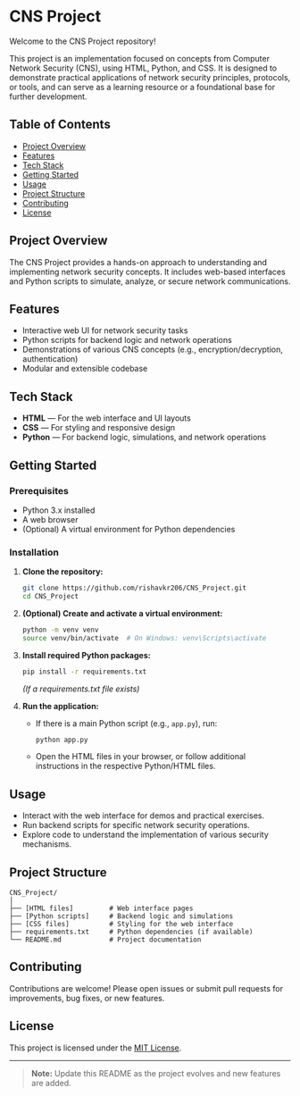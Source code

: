 # CNS Project

Welcome to the CNS Project repository!

This project is an implementation focused on concepts from Computer Network Security (CNS), using HTML, Python, and CSS. It is designed to demonstrate practical applications of network security principles, protocols, or tools, and can serve as a learning resource or a foundational base for further development.

## Table of Contents

- [Project Overview](#project-overview)
- [Features](#features)
- [Tech Stack](#tech-stack)
- [Getting Started](#getting-started)
- [Usage](#usage)
- [Project Structure](#project-structure)
- [Contributing](#contributing)
- [License](#license)

## Project Overview

The CNS Project provides a hands-on approach to understanding and implementing network security concepts. It includes web-based interfaces and Python scripts to simulate, analyze, or secure network communications.

## Features

- Interactive web UI for network security tasks
- Python scripts for backend logic and network operations
- Demonstrations of various CNS concepts (e.g., encryption/decryption, authentication)
- Modular and extensible codebase

## Tech Stack

- **HTML** — For the web interface and UI layouts
- **CSS** — For styling and responsive design
- **Python** — For backend logic, simulations, and network operations

## Getting Started

### Prerequisites

- Python 3.x installed
- A web browser
- (Optional) A virtual environment for Python dependencies

### Installation

1. **Clone the repository:**
   ```bash
   git clone https://github.com/rishavkr206/CNS_Project.git
   cd CNS_Project
   ```

2. **(Optional) Create and activate a virtual environment:**
   ```bash
   python -m venv venv
   source venv/bin/activate  # On Windows: venv\Scripts\activate
   ```

3. **Install required Python packages:**
   ```bash
   pip install -r requirements.txt
   ```
   *(If a requirements.txt file exists)*

4. **Run the application:**
   - If there is a main Python script (e.g., `app.py`), run:
     ```bash
     python app.py
     ```
   - Open the HTML files in your browser, or follow additional instructions in the respective Python/HTML files.

## Usage

- Interact with the web interface for demos and practical exercises.
- Run backend scripts for specific network security operations.
- Explore code to understand the implementation of various security mechanisms.

## Project Structure

```
CNS_Project/
│
├── [HTML files]         # Web interface pages
├── [Python scripts]     # Backend logic and simulations
├── [CSS files]          # Styling for the web interface
├── requirements.txt     # Python dependencies (if available)
└── README.md            # Project documentation
```

## Contributing

Contributions are welcome! Please open issues or submit pull requests for improvements, bug fixes, or new features.

## License

This project is licensed under the [MIT License](LICENSE).

---

> **Note:** Update this README as the project evolves and new features are added.
